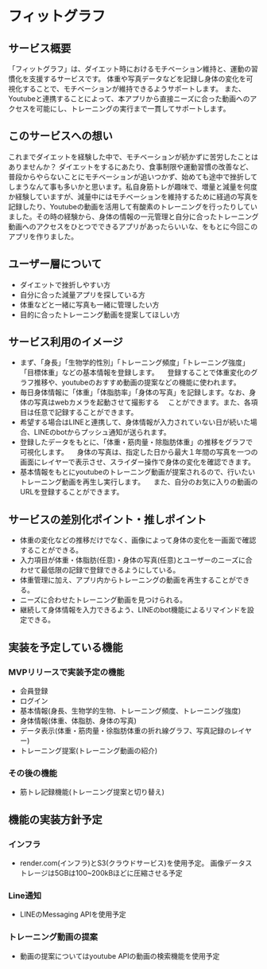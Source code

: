 # フィットグラフ
## サービス概要
「フィットグラフ」は、ダイエット時におけるモチベーション維持と、運動の習慣化を支援するサービスです。
体重や写真データなどを記録し身体の変化を可視化することで、モチベーションが維持できるようサポートします。
また、Youtubeと連携することによって、本アプリから直接ニーズに合った動画へのアクセスを可能にし、トレーニングの実行まで一貫してサポートします。
## このサービスへの想い
これまでダイエットを経験した中で、モチベーションが続かずに苦労したことはありませんか？
ダイエットをするにあたり、食事制限や運動習慣の改善など、普段からやらないことにモチベーションが追いつかず、始めても途中で挫折してしまうなんて事も多いかと思います。私自身筋トレが趣味で、増量と減量を何度か経験していますが、減量中にはモチベーションを維持するために経過の写真を記録したり、Youtubeの動画を活用して有酸素のトレーニングを行ったりしていました。その時の経験から、身体の情報の一元管理と自分に合ったトレーニング動画へのアクセスをひとつでできるアプリがあったらいいな、をもとに今回このアプリを作りました。
## ユーザー層について
- ダイエットで挫折しやすい方
- 自分に合った減量アプリを探している方
- 体重などと一緒に写真も一緒に管理したい方
- 目的に合ったトレーニング動画を提案してほしい方
## サービス利用のイメージ
- まず、「身長」「生物学的性別」「トレーニング頻度」「トレーニング強度」「目標体重」などの基本情報を登録します。
　登録することで体重変化のグラフ推移や、youtubeのおすすめ動画の提案などの機能に使われます。
- 毎日身体情報に「体重」「体脂肪率」「身体の写真」を記録します。なお、身体の写真はwebカメラを起動させて撮影する
　ことができます。また、各項目は任意で記録することができます。
- 希望する場合はLINEと連携して、身体情報が入力されていない日が続いた場合、LINEのbotからプッシュ通知が送られます。
- 登録したデータをもとに、「体重・筋肉量・除脂肪体重」の推移をグラフで可視化します。
　身体の写真は、指定した日から最大１年間の写真を一つの画面にレイヤーで表示させ、スライダー操作で身体の変化を確認できます。
- 基本情報をもとにyoutubeのトレーニング動画が提案されるので、行いたいトレーニング動画を再生し実行します。
　また、自分のお気に入りの動画のURLを登録することができます。
## サービスの差別化ポイント・推しポイント
- 体重の変化などの推移だけでなく、画像によって身体の変化を一画面で確認することができる。
- 入力項目が体重・体脂肪(任意)・身体の写真(任意)とユーザーのニーズに合わせて最低限の記録で登録できるようにしている。
- 体重管理に加え、アプリ内からトレーニングの動画を再生することができる。
- ニーズに合わせたトレーニング動画を見つけられる。
- 継続して身体情報を入力できるよう、LINEのbot機能によるリマインドを設定できる。
## 実装を予定している機能
### MVPリリースで実装予定の機能
-  会員登録
-  ログイン
-  基本情報(身長、生物学的生物、トレーニング頻度、トレーニング強度)
-  身体情報(体重、体脂肪、身体の写真)
-  データ表示(体重・筋肉量・徐脂肪体重の折れ線グラフ、写真記録のレイヤー)
-  トレーニング提案(トレーニング動画の紹介)
### その後の機能
-  筋トレ記録機能(トレーニング提案と切り替え)
## 機能の実装方針予定
### インフラ
- render.com(インフラ)とS3(クラウドサービス)を使用予定。
画像データストレージは5GBは100~200kBほどに圧縮させる予定
### Line通知
- LINEのMessaging APIを使用予定
### トレーニング動画の提案
- 動画の提案についてはyoutube APIの動画の検索機能を使用予定